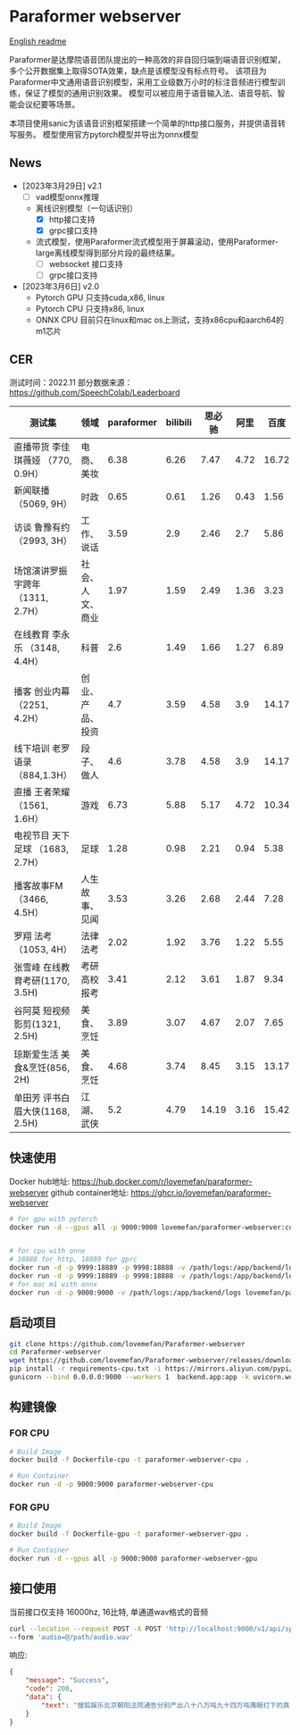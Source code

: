 # Paraformer webserver
[English readme](README-EN.md)

Paraformer是达摩院语音团队提出的一种高效的非自回归端到端语音识别框架，多个公开数据集上取得SOTA效果，缺点是该模型没有标点符号。
该项目为Paraformer中文通用语音识别模型，采用工业级数万小时的标注音频进行模型训练，保证了模型的通用识别效果。
模型可以被应用于语音输入法、语音导航、智能会议纪要等场景。


本项目使用sanic为该语音识别框架搭建一个简单的http接口服务，并提供语音转写服务。
模型使用官方pytorch模型并导出为onnx模型

## News
* [2023年3月29日] v2.1
  * [ ] vad模型onnx推理
  * 离线识别模型（一句话识别）
    * [x] http接口支持
    * [x] grpc接口支持
  * 流式模型，使用Paraformer流式模型用于屏幕滚动，使用Paraformer-large离线模型得到部分片段的最终结果。
    * [ ] websocket 接口支持
    * [ ] grpc接口支持
  
* [2023年3月6日] v2.0
  * Pytorch GPU 只支持cuda,x86, linux
  * Pytorch CPU 只支持x86, linux
  * ONNX CPU 目前只在linux和mac os上测试，支持x86cpu和aarch64的m1芯片

## CER
测试时间：2022.11 部分数据来源：https://github.com/SpeechColab/Leaderboard

| 测试集                            | 领域             | paraformer | bilibili | 思必驰 | 阿里 | 百度  | 讯飞 | 微软 | 腾讯 | 依图 |
| --------------------------------- | ---------------- | ---------- | -------- | ------ | ---- | ----- | ---- | ---- | ---- | ---- |
| 直播带货 李佳琪薇娅 （770, 0.9H） | 电商、美妆       | 6.38       | 6.26     | 7.47   | 4.72 | 16.72 | 9.7  | 6.15 | 6.55 | 7.33 |
| 新闻联播 （5069, 9H）             | 时政             | 0.65       | 0.61     | 1.26   | 0.43 | 1.56  | 0.86 | 0.28 | 1.09 | 0.76 |
| 访谈 鲁豫有约 （2993, 3H）        | 工作、说话       | 3.59       | 2.9      | 2.46   | 2.7  | 5.86  | 3.35 | 2.82 | 3.43 | 2.94 |
| 场馆演讲罗振宇跨年 （1311, 2.7H） | 社会、人文、商业 | 1.97       | 1.59     | 2.49   | 1.36 | 3.23  | 2.16 | 1.14 | 1.72 | 1.49 |
| 在线教育 李永乐 （3148, 4.4H）    | 科普             | 2.6        | 1.49     | 1.66   | 1.27 | 6.89  | 2.1  | 1.45 | 1.86 | 1.81 |
| 播客 创业内幕 （2251, 4.2H）      | 创业、产品、投资 | 4.7        | 3.59     | 4.58   | 3.9  | 14.17 | 5.77 | 4.6  | 3.8  | 3.7  |
| 线下培训 老罗语录 （884,1.3H）    | 段子、做人       | 4.6        | 3.78     | 4.58   | 3.9  | 14.17 | 5.77 | 4.6  | 5.51 | 4.76 |
| 直播 王者荣耀 （1561, 1.6H）      | 游戏             | 6.73       | 5.88     | 5.17   | 4.72 | 10.34 | 8.2  | 5.9  | 6.09 | 6.92 |
| 电视节目 天下足球 （1683, 2.7H）  | 足球             | 1.28       | 0.98     | 2.21   | 0.94 | 5.38  | 1.78 | 0.9  | 3.22 | 0.83 |
| 播客故事FM （3466, 4.5H）         | 人生故事、见闻   | 3.53       | 3.26     | 2.68   | 2.44 | 7.28  | 4.01 | 3.61 | 3.79 | 3.67 |
| 罗翔   法考（1053, 4H）           | 法律 法考        | 2.02       | 1.92     | 3.76   | 1.22 | 5.55  | 2.98 | 1.21 | 2.23 | 1.65 |
| 张雪峰 在线教育考研(1170, 3.5H)   | 考研 高校报考    | 3.41       | 2.12     | 3.61   | 1.87 | 9.34  | 3.24 | 2.22 | 2.66 | 2.61 |
| 谷阿莫 短视频 影剪(1321, 2.5H)    | 美食、烹饪       | 3.89       | 3.07     | 4.67   | 2.07 | 7.65  | 4.12 | 4.27 | 2.98 | 2.81 |
| 琼斯爱生活 美食&烹饪(856, 2H)     | 美食、烹饪       | 4.68       | 3.74     | 8.45   | 3.15 | 13.17 | 5.44 | 3.34 | 4.63 | 3.99 |
| 单田芳 评书白眉大侠(1168, 2.5H)   | 江湖、武侠       | 5.2        | 4.79     | 14.19  | 3.16 | 15.42 | 9.77 | 5.86 | 5.71 | 5.45 |
## 快速使用
Docker hub地址: https://hub.docker.com/r/lovemefan/paraformer-webserver
github container地址: https://ghcr.io/lovemefan/paraformer-webserver
```bash
# for gpu with pytorch
docker run -d --gpus all -p 9000:9000 lovemefan/paraformer-webserver:cuda-11.2.0


# for cpu with onnx 
# 18888 for http, 18889 for gprc
docker run -d -p 9999:18889 -p 9998:18888 -v /path/logs:/app/backend/logs lovemefan/paraformer-webserver:main
docker run -d -p 9999:18889 -p 9998:18888 -v /path/logs:/app/backend/logs ghcr.io/lovemefan/paraformer-webserver:main
# for mac m1 with onnx
docker run -d -p 9000:9000 -v /path/logs:/app/backend/logs lovemefan/paraformer-webserver:onnx-aarch64

```

## 启动项目
```bash
git clone https://github.com/lovemefan/Paraformer-webserver
cd Paraformer-webserver
wget https://github.com/lovemefan/Paraformer-webserver/releases/download/v2.0.1/paraformer.onnx -o backend/onnx/paraformer.onnx
pip install -r requirements-cpu.txt -i https://mirrors.aliyun.com/pypi/simple
gunicorn --bind 0.0.0.0:9000 --workers 1  backend.app:app -k uvicorn.workers.UvicornWorker
```

## 构建镜像
### FOR CPU
```bash
# Build Image
docker build -f Dockerfile-cpu -t paraformer-webserver-cpu .

# Run Container
docker run -d -p 9000:9000 paraformer-webserver-cpu
```

### FOR GPU
```bash
# Build Image
docker build -f Dockerfile-gpu -t paraformer-webserver-gpu .

# Run Container
docker run -d --gpus all -p 9000:9000 paraformer-webserver-gpu

```


## 接口使用
当前接口仅支持 16000hz, 16比特, 单通道wav格式的音频
```bash
curl --location --request POST -X POST 'http://localhost:9000/v1/api/speech/recognition' \
--form 'audio=@/path/audio.wav'
```
响应:
```json
{
	"message": "Success",
	"code": 200,
	"data": {
		"text": "搜狐娱乐北京朝阳法院通告分别产出八十八万吨九十四万吨鹰眼打下的真"
	}
}
```

